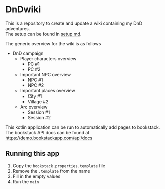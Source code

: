 # DnDwiki

This is a repository to create and update a wiki containing my DnD adventures.  
The setup can be found in [setup.md](setup.md).

The generic overview for the wiki is as follows

- DnD campaign
    - Player characters overview
        - PC #1
        - PC #2
    - Important NPC overview
        - NPC #1
        - NPC #2
    - Important places overview
        - City #1
        - Village #2
    - Arc overview
        - Session #1
        - Session #2

This kotlin application can be run to automatically add pages to bookstack.  
The bookstack API docs can be found at https://demo.bookstackapp.com/api/docs

## Running this app

1. Copy the `bookstack.properties.template` file
2. Remove the `.template` from the name
3. Fill in the empty values
4. Run the `main`
